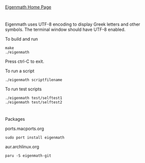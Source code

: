 [Eigenmath Home Page](https://georgeweigt.github.io)

#

Eigenmath uses UTF-8 encoding to display Greek letters and other symbols.
The terminal window should have UTF-8 enabled.

To build and run

```
make
./eigenmath
```

Press ctrl-C to exit.

To run a script

```
./eigenmath scriptfilename
```

To run test scripts

```
./eigenmath test/selftest1
./eigenmath test/selftest2
```

#

Packages

ports.macports.org
```
sudo port install eigenmath
```

aur.archlinux.org
```
paru -S eigenmath-git
```
